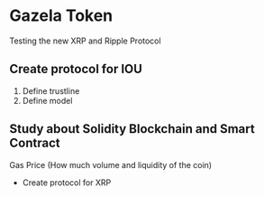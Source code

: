 # Gazela Token
Testing the new XRP and Ripple Protocol


## Create protocol for IOU
1. Define trustline
2. Define model



## Study about Solidity Blockchain and Smart Contract
Gas Price
(How much volume and liquidity of the coin)

- Create protocol for XRP
